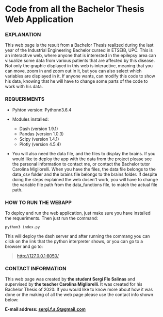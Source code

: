 # Code from all the Bachelor Thesis Web Application

### EXPLANATION

This web page is the result from a Bachelor Thesis realized during the last year of the Industrial Engineering Bachelor cursed in ETSEIB, UPC. This is an interactive web, where anyone that is interested in the epilepsy area can visualize some data from various patients that are affected by this disease. Not only the graphic displayed in this web is interactive, meaning that you can move, zoom in and zoom out in it, but you can also select which variables are displayed in it. If anyone wants, can modify this code to show his data, knowing that he will have to change some parts of the code to work with his data. 

### REQUERIMENTS

- Pyhton version: Pythonn3.6.4

- Modules installed:
    - Dash (version 1.9.1)
    - Pandas (version 1.0.3)
    - Scipy (version 1.4.1)
    - Plotly (version 4.5.4)

- You will also need the data file, and the files to display the brains. If you would like to deploy the app with the data from the project please see the personal information to contact me, or contact the Bachelor tutor Carolina Migliorelli. When you have the files, the data file belongs to the data_csv folder and the brains file belongs to the brains folder. If despite doing the steps explained the web dosen't work, you will have to change the variable file path from the data_functions file, to match the actual file path.

### HOW TO RUN THE WEBAPP

To deploy and run the web application, just make sure you have installed the requeriments. Then just run the command:

    python3 index.py

This will deploy the dash server and after running the commang you can click on the link that the python interpreter shows, or you can go to a browser and go to: 
>http://127.0.0.1:8050/

### CONTACT INFORMATION

This web page was created by **the student Sergi Flo Salinas** and supervised by **the teacher Carolina Migliorelli**. It was created for his Bachelor Thesis of 2020. If you would like to know more about how it was done or the making of all the web page please use the contact info shown below:

**E-mail address: sergi.f.s.9@gmail.com**
